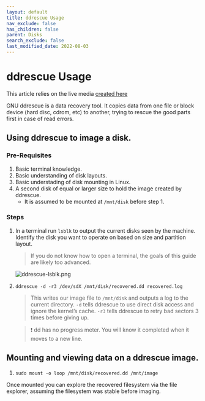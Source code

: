 ```yaml
---
layout: default
title: ddrescue Usage
nav_exclude: false
has_children: false
parent: Disks
search_exclude: false
last_modified_date: 2022-08-03
---
```

# ddrescue Usage

This article relies on the live media [created here](/docs/live-sessions/linux-live-session)

GNU ddrescue is a data recovery tool. It copies data from one file or block device (hard disc, cdrom, etc) to another, trying to rescue the good parts first in case of read errors.

## Using ddrescue to image a disk.
### Pre-Requisites
1. Basic terminal knowledge.
2. Basic understanding of disk layouts.
3. Basic understading of disk mounting in Linux.
4. A second disk of equal or larger size to hold the image created by ddrescue. 
    * It is assumed to be mounted at `/mnt/disk` before step 1.

### Steps
1. In a terminal run `lsblk` to output the current disks seen by the machine. Identify the disk you want to operate on based on size and partition layout.
    > If you do not know how to open a terminal, the goals of this guide are likely too advanced.

    ![ddrescue-lsblk.png](/assets/ddrescue/ddrescue-lsblk.png)

2. `ddrescue -d -r3 /dev/sdX /mnt/disk/recovered.dd recovered.log`
    > This writes our image file to `/mnt/disk` and outputs a log to the current directory. `-d` tells ddrescue to use direct disk access and ignore the kernel’s cache. `-r3` tells ddrescue to retry bad sectors 3 times before giving up.

    > ❗ dd has no progress meter. You will know it completed when it moves to a new line.

## Mounting and viewing data on a ddrescue image.
1. `sudo mount -o loop /mnt/disk/recovered.dd /mnt/image`

Once mounted you can explore the recovered filesystem via the file explorer, assuming the filesystem was stable before imaging.
